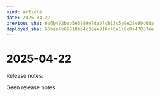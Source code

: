 ```yaml
---
kind: article
date: 2025-04-22
previous_sha: 6a6b492bab5e5889e7dab7cb13c5e9e28e99d68a
deployed_sha: 60bee4b66318bb4c06ee918c46e1c6c0e47887ee
---
```


# 2025-04-22

Release notes:

Geen release notes
